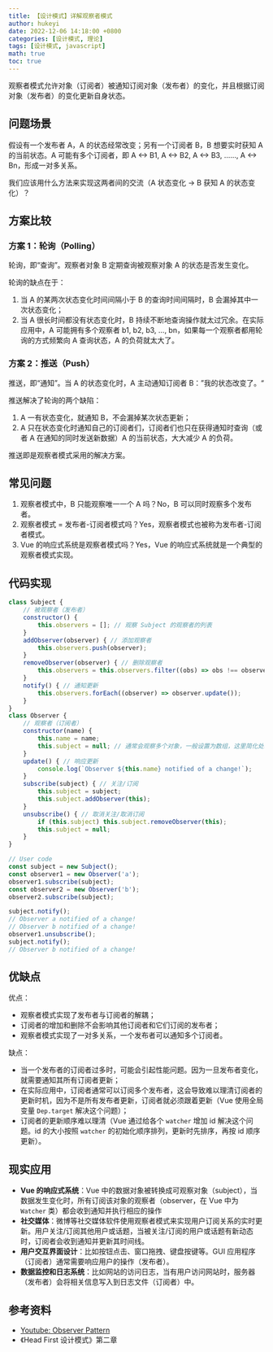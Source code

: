 ```yaml
---
title: 【设计模式】详解观察者模式
author: hukeyi
date: 2022-12-06 14:18:00 +0800
categories: [设计模式, 理论]
tags: [设计模式, javascript]
math: true
toc: true
---
```


观察者模式允许对象（订阅者）被通知订阅对象（发布者）的变化，并且根据订阅对象（发布者）的变化更新自身状态。

## 问题场景

假设有一个发布者 A，A 的状态经常改变；另有一个订阅者 B，B 想要实时获知 A 的当前状态。A 可能有多个订阅者，即 A <-> B1, A <-> B2, A <-> B3, ......, A <-> Bn，形成一对多关系。

我们应该用什么方法来实现这两者间的交流（A 状态变化 -> B 获知 A 的状态变化）？

## 方案比较

### 方案 1：轮询（Polling）

轮询，即“查询”。观察者对象 B 定期查询被观察对象 A 的状态是否发生变化。

轮询的缺点在于：

1.  当 A 的某两次状态变化时间间隔小于 B 的查询时间间隔时，B 会漏掉其中一次状态变化；
2.  当 A 很长时间都没有状态变化时，B 持续不断地查询操作就太过冗余。在实际应用中，A 可能拥有多个观察者 b1, b2, b3, ..., bn，如果每一个观察者都用轮询的方式频繁向 A 查询状态，A 的负荷就太大了。

### 方案 2：推送（Push）

推送，即“通知”。当 A 的状态变化时，A 主动通知订阅者 B：”我的状态改变了。“

推送解决了轮询的两个缺陷：

1.  A 一有状态变化，就通知 B，不会漏掉某次状态更新；
2.  A 只在状态变化时通知自己的订阅者们，订阅者们也只在获得通知时查询（或者 A 在通知的同时发送新数据）A 的当前状态，大大减少 A 的负荷。

推送即是观察者模式采用的解决方案。

## 常见问题

1.  观察者模式中，B 只能观察唯一一个 A 吗？No，B 可以同时观察多个发布者。
2.  观察者模式 = 发布者-订阅者模式吗？Yes，观察者模式也被称为发布者-订阅者模式。
3.  Vue 的响应式系统是观察者模式吗？Yes，Vue 的响应式系统就是一个典型的观察者模式实现。

## 代码实现

```js
class Subject {
    // 被观察者（发布者）
    constructor() {
        this.observers = []; // 观察 Subject 的观察者的列表
    }
    addObserver(observer) { // 添加观察者
        this.observers.push(observer);
    }
    removeObserver(observer) { // 删除观察者
        this.observers = this.observers.filter((obs) => obs !== observer);
    }
    notify() { // 通知更新
        this.observers.forEach((observer) => observer.update());
    }
}
class Observer {
    // 观察者（订阅者）
    constructor(name) {
        this.name = name;
        this.subject = null; // 通常会观察多个对象，一般设置为数组，这里简化处理
    }
    update() { // 响应更新
        console.log(`Observer ${this.name} notified of a change!`);
    }
    subscribe(subject) { // 关注/订阅
        this.subject = subject;
        this.subject.addObserver(this);
    }
    unsubscribe() { // 取消关注/取消订阅
        if (this.subject) this.subject.removeObserver(this);
        this.subject = null;
    }
}

// User code
const subject = new Subject();
const observer1 = new Observer('a');
observer1.subscribe(subject);
const observer2 = new Observer('b');
observer2.subscribe(subject);

subject.notify();
// Observer a notified of a change!
// Observer b notified of a change!
observer1.unsubscribe();
subject.notify();
// Observer b notified of a change!
```

## 优缺点

优点：

-  观察者模式实现了发布者与订阅者的解耦；
-  订阅者的增加和删除不会影响其他订阅者和它们订阅的发布者；
-  观察者模式实现了一对多关系，一个发布者可以通知多个订阅者。

缺点：

- 当一个发布者的订阅者过多时，可能会引起性能问题。因为一旦发布者变化，就需要通知其所有订阅者更新；
- 在实际应用中，订阅者通常可以订阅多个发布者，这会导致难以理清订阅者的更新时机，因为不是所有发布者更新，订阅者就必须跟着更新（Vue 使用全局变量 `Dep.target` 解决这个问题）；
- 订阅者的更新顺序难以理清（Vue 通过给各个 `watcher` 增加 id 解决这个问题。id 的大小按照 `watcher` 的初始化顺序排列，更新时先排序，再按 id 顺序更新）。

## 现实应用

- **Vue 的响应式系统**：Vue 中的数据对象被转换成可观察对象（subject），当数据发生变化时，所有订阅该对象的观察者（observer，在 Vue 中为 `Watcher` 类）都会收到通知并执行相应的操作
- **社交媒体**：微博等社交媒体软件使用观察者模式来实现用户订阅关系的实时更新。用户关注/订阅其他用户或话题，当被关注/订阅的用户或话题有新动态时，订阅者会收到通知并更新其时间线。
- **用户交互界面设计**：比如按钮点击、窗口拖拽、键盘按键等。GUI 应用程序（订阅者）通常需要响应用户的操作（发布者）。
- **数据监控和日志系统**：比如网站的访问日志，当有用户访问网站时，服务器（发布者）会将相关信息写入到日志文件（订阅者）中。

## 参考资料

- [Youtube: Observer Pattern](https://www.youtube.com/watch?v=_BpmfnqjgzQ&list=PLrhzvIcii6GNjpARdnO4ueTUAVR9eMBpc&index=2&ab_channel=ChristopherOkhravi)
- 《Head First 设计模式》第二章

